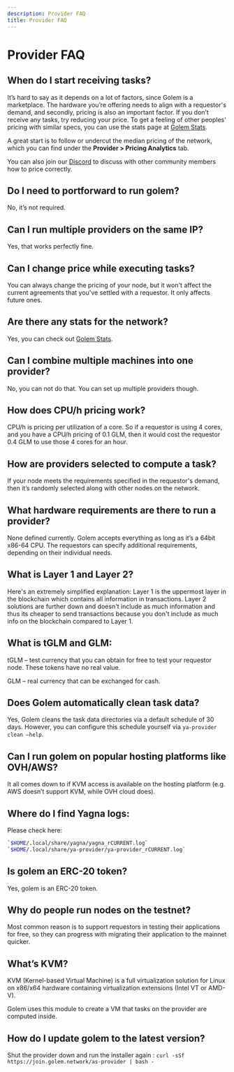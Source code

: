 ```yaml
---
description: Provider FAQ
title: Provider FAQ
---
```


# Provider FAQ

## When do I start receiving tasks?

It’s hard to say as it depends on a lot of factors, since Golem is a marketplace. The hardware you’re offering needs to align with a requestor's demand, and secondly, pricing is also an important factor. If you don’t receive any tasks, try reducing your price. To get a feeling of other peoples' pricing with similar specs, you can use the stats page at [Golem Stats](https://stats.golem.network).

A great start is to follow or undercut the median pricing of the network, which you can find under the **Provider > Pricing Analytics** tab.

You can also join our [Discord](https://chat.golem.network/) to discuss with other community members how to price correctly.

## Do I need to portforward to run golem?

No, it’s not required.

## Can I run multiple providers on the same IP?

Yes, that works perfectly fine.

## Can I change price while executing tasks?

You can always change the pricing of your node, but it won't affect the current agreements that you've settled with a requestor. It only affects future ones.

## Are there any stats for the network?

Yes, you can check out [Golem Stats](https://stats.golem.network/).

## Can I combine multiple machines into one provider?

No, you can not do that. You can set up multiple providers though.

## How does CPU/h pricing work?

CPU/h is pricing per utilization of a core. So if a requestor is using 4 cores, and you have a CPU/h pricing of 0.1 GLM, then it would cost the requestor 0.4 GLM to use those 4 cores for an hour.

## How are providers selected to compute a task?

If your node meets the requirements specified in the requestor's demand, then it’s randomly selected along with other nodes on the network.

## What hardware requirements are there to run a provider?

None defined currently. Golem accepts everything as long as it’s a 64bit x86-64 CPU.
The requestors can specify additional requirements, depending on their individual needs.

## What is Layer 1 and Layer 2?

Here's an extremely simplified explanation: Layer 1 is the uppermost layer in the blockchain which contains all information in transactions. Layer 2 solutions are further down and doesn't include as much information and thus its cheaper to send transactions because you don't include as much info on the blockchain compared to Layer 1.

## What is tGLM and GLM:

tGLM – test currency that you can obtain for free to test your requestor node. These tokens have no real value.

GLM – real currency that can be exchanged for cash.

## Does Golem automatically clean task data?

Yes, Golem cleans the task data directories via a default schedule of 30 days. However, you can configure this schedule yourself via `ya-provider clean –help`.

## Can I run golem on popular hosting platforms like OVH/AWS?

It all comes down to if KVM access is available on the hosting platform (e.g. AWS doesn’t support KVM, while OVH cloud does).

## Where do I find Yagna logs:

Please check here:
```bash
`$HOME/.local/share/yagna/yagna_rCURRENT.log`
`$HOME/.local/share/ya-provider/ya-provider_rCURRENT.log`
```

## Is golem an ERC-20 token?

Yes, golem is an ERC-20 token.

## Why do people run nodes on the testnet?

Most common reason is to support requestors in testing their applications for free, so they can progress with migrating their application to the mainnet quicker.

## What’s KVM?

KVM (Kernel-based Virtual Machine) is a full virtualization solution for Linux on x86/x64 hardware containing virtualization extensions (Intel VT or AMD-V).

Golem uses this module to create a VM that tasks on the provider are computed inside.

## How do I update golem to the latest version?

Shut the provider down and run the installer again : `curl -sSf https://join.golem.network/as-provider | bash -`
